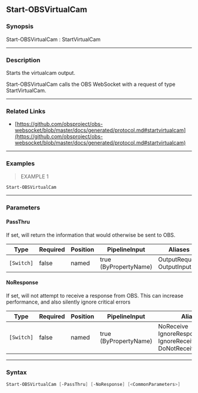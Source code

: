 Start-OBSVirtualCam
-------------------




### Synopsis
Start-OBSVirtualCam : StartVirtualCam



---


### Description

Starts the virtualcam output.


Start-OBSVirtualCam calls the OBS WebSocket with a request of type StartVirtualCam.



---


### Related Links
* [https://github.com/obsproject/obs-websocket/blob/master/docs/generated/protocol.md#startvirtualcam](https://github.com/obsproject/obs-websocket/blob/master/docs/generated/protocol.md#startvirtualcam)





---


### Examples
> EXAMPLE 1

```PowerShell
Start-OBSVirtualCam
```


---


### Parameters
#### **PassThru**

If set, will return the information that would otherwise be sent to OBS.






|Type      |Required|Position|PipelineInput        |Aliases                      |
|----------|--------|--------|---------------------|-----------------------------|
|`[Switch]`|false   |named   |true (ByPropertyName)|OutputRequest<br/>OutputInput|



#### **NoResponse**

If set, will not attempt to receive a response from OBS.
This can increase performance, and also silently ignore critical errors






|Type      |Required|Position|PipelineInput        |Aliases                                                                |
|----------|--------|--------|---------------------|-----------------------------------------------------------------------|
|`[Switch]`|false   |named   |true (ByPropertyName)|NoReceive<br/>IgnoreResponse<br/>IgnoreReceive<br/>DoNotReceiveResponse|





---


### Syntax
```PowerShell
Start-OBSVirtualCam [-PassThru] [-NoResponse] [<CommonParameters>]
```
